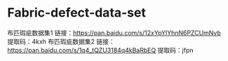 # Fabric-defect-data-set
布匹瑕疵数据集1
链接：https://pan.baidu.com/s/12xYpYlYhnN6PZCUmNvb 
提取码：4kxh
布匹瑕疵数据集2
链接：https://pan.baidu.com/s/1q4_tQZU3184q4kBaRbEQ 
提取码：jfpn
